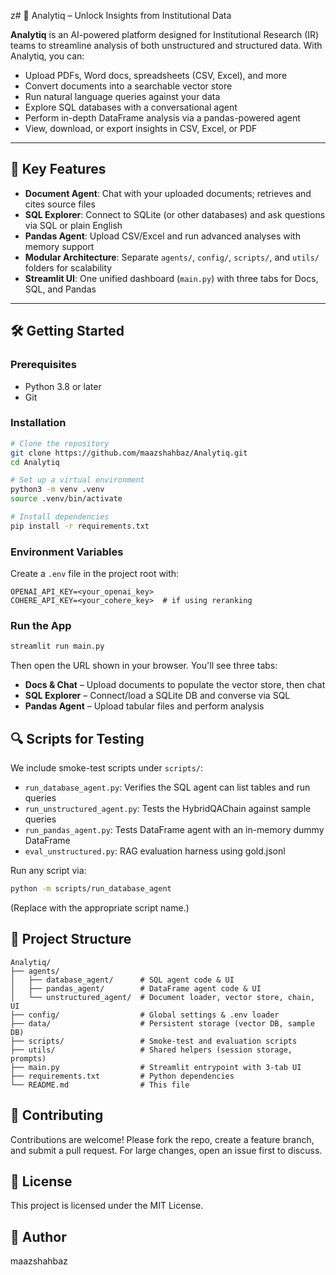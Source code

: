 z# 🌟 Analytiq – Unlock Insights from Institutional Data

**Analytiq** is an AI-powered platform designed for Institutional Research (IR) teams to streamline analysis of both unstructured and structured data. With Analytiq, you can:
- Upload PDFs, Word docs, spreadsheets (CSV, Excel), and more  
- Convert documents into a searchable vector store  
- Run natural language queries against your data  
- Explore SQL databases with a conversational agent  
- Perform in-depth DataFrame analysis via a pandas-powered agent  
- View, download, or export insights in CSV, Excel, or PDF  

---

## 🚀 Key Features
- **Document Agent**: Chat with your uploaded documents; retrieves and cites source files  
- **SQL Explorer**: Connect to SQLite (or other databases) and ask questions via SQL or plain English  
- **Pandas Agent**: Upload CSV/Excel and run advanced analyses with memory support  
- **Modular Architecture**: Separate `agents/`, `config/`, `scripts/`, and `utils/` folders for scalability  
- **Streamlit UI**: One unified dashboard (`main.py`) with three tabs for Docs, SQL, and Pandas  

---

## 🛠️ Getting Started

### Prerequisites
- Python 3.8 or later  
- Git  

### Installation
```bash
# Clone the repository
git clone https://github.com/maazshahbaz/Analytiq.git
cd Analytiq

# Set up a virtual environment
python3 -m venv .venv
source .venv/bin/activate

# Install dependencies
pip install -r requirements.txt
```

### Environment Variables
Create a `.env` file in the project root with:
```
OPENAI_API_KEY=<your_openai_key>
COHERE_API_KEY=<your_cohere_key>  # if using reranking
```

### Run the App
```bash
streamlit run main.py
```

Then open the URL shown in your browser. You'll see three tabs:
- **Docs & Chat** – Upload documents to populate the vector store, then chat
- **SQL Explorer** – Connect/load a SQLite DB and converse via SQL
- **Pandas Agent** – Upload tabular files and perform analysis

## 🔍 Scripts for Testing
We include smoke-test scripts under `scripts/`:
- `run_database_agent.py`: Verifies the SQL agent can list tables and run queries
- `run_unstructured_agent.py`: Tests the HybridQAChain against sample queries
- `run_pandas_agent.py`: Tests DataFrame agent with an in-memory dummy DataFrame
- `eval_unstructured.py`: RAG evaluation harness using gold.jsonl

Run any script via:
```bash
python -m scripts/run_database_agent
```
(Replace with the appropriate script name.)

## 📁 Project Structure
```
Analytiq/
├── agents/
│   ├── database_agent/      # SQL agent code & UI
│   ├── pandas_agent/        # DataFrame agent code & UI
│   └── unstructured_agent/  # Document loader, vector store, chain, UI
├── config/                  # Global settings & .env loader
├── data/                    # Persistent storage (vector DB, sample DB)
├── scripts/                 # Smoke-test and evaluation scripts
├── utils/                   # Shared helpers (session storage, prompts)
├── main.py                  # Streamlit entrypoint with 3-tab UI
├── requirements.txt         # Python dependencies
└── README.md                # This file
```

## 🤝 Contributing
Contributions are welcome! Please fork the repo, create a feature branch, and submit a pull request.
For large changes, open an issue first to discuss.

## 📄 License
This project is licensed under the MIT License.

## 👤 Author
maazshahbaz